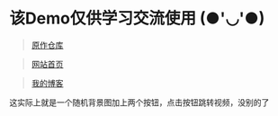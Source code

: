 # 该Demo仅供学习交流使用 (●'◡'●)

>[原作仓库](https://github.com/Hisuifeng/cheat) 

>[网站首页](https://github.com/Hisuifeng/cheat) 

>[我的博客](https://1477017264.github.io/) 

这实际上就是一个随机背景图加上两个按钮，点击按钮跳转视频，没别的了

